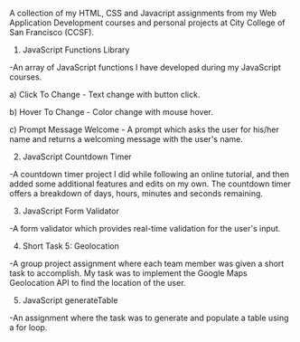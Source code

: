A collection of my HTML, CSS and Javacript assignments from my Web Application Development courses and personal projects at City College of San Francisco (CCSF). 

1) JavaScript Functions Library

-An array of JavaScript functions I have developed during my JavaScript courses.

a) Click To Change - Text change with button click. 

b) Hover To Change - Color change with mouse hover.

c) Prompt Message Welcome - A prompt which asks the user for his/her name and returns a welcoming message with the user's name. 


2) JavaScript Countdown Timer 

-A countdown timer project I did while following an online tutorial, and then added some additional features and edits on my own. The countdown timer offers a breakdown of days, hours, minutes and seconds remaining. 


3) JavaScript Form Validator

-A form validator which provides real-time validation for the user's input. 


4) Short Task 5: Geolocation 

-A group project assignment where each team member was given a short task to accomplish. My task was to implement the Google Maps Geolocation API to find the location of the user. 


5) JavaScript generateTable

-An assignment where the task was to generate and populate a table using a for loop.
